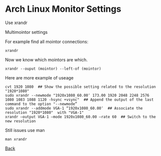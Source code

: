 # Arch Linux Monitor Settings

Use xrandr

Multimointor settings

For example find all mointor connections:

	xrandr

Now we know which mointors are which.

	xrandr --ouput (mointor) --left-of (mointor) 

Here are more example of useage

	cvt 1920 1080  ## Show the possible setting related to the resolution "1920*1080"
	sudo xrandr --newmode "1920x1080_60.00″ 173.00 1920 2048 2248 2576 1080 1083 1088 1120 -hsync +vsync"  ## Append the output of the last command to the option "--newmode”
	sudo xrandr --addmode VGA-1 “1920x1080_60.00″  ## Associate the resolution "1920*1080"  with "VGA-1"
	xrandr –output VGA-1 –mode 1920x1080_60.00 –rate 60  ## Switch to the new resolution

Still issues use man

	man xrandr

[Back](https://jaemnkm.github.io/docs_redirect)